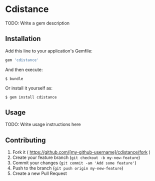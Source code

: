 # Cdistance

TODO: Write a gem description

## Installation

Add this line to your application's Gemfile:

```ruby
gem 'cdistance'
```

And then execute:

    $ bundle

Or install it yourself as:

    $ gem install cdistance

## Usage

TODO: Write usage instructions here

## Contributing

1. Fork it ( https://github.com/[my-github-username]/cdistance/fork )
2. Create your feature branch (`git checkout -b my-new-feature`)
3. Commit your changes (`git commit -am 'Add some feature'`)
4. Push to the branch (`git push origin my-new-feature`)
5. Create a new Pull Request
